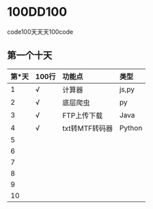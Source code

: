 # 100DD100
code100天天天100code


## 第一个十天 
|  第*天  | 100行 | 功能点 |类型 |
|:-------|:--------|:-----|:----|
|  1   |    √     |  计算器  | js,py   |
|  2   |    √    |  底层爬虫  |  py  |
|  3   |    √    |  FTP上传下载  | Java |
|  4   |    √   |  txt转MTF转码器 | Python    |
|  5   |  	     |         |    |
|  6   |  	     |         |    |
|  7   |        |          |    |
|  8   |  	     |         |    |
|  9   |  	     |         |    |
|  10   |        |          |    |